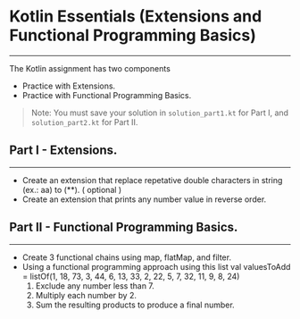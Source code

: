 # Kotlin Essentials (Extensions and Functional Programming Basics)
---
The Kotlin assignment has two components
- Practice with Extensions.
- Practice with Functional Programming Basics.

> Note: You must save your solution in `solution_part1.kt` for Part I, and `solution_part2.kt` for Part II.

## Part I - Extensions.
---
- Create an extension that replace repetative double characters in string (ex.: aa) to (**). ( optional )
- Create an extension that prints any number value in reverse order.

## Part II - Functional Programming Basics.
---
- Create 3 functional chains using map, flatMap, and filter.
- Using a functional programming approach using this list 
  val valuesToAdd = listOf(1, 18, 73, 3, 44, 6, 13, 33, 2, 22, 5, 7, 32, 11, 9, 8, 24)
    1. Exclude any number less than 7.
    2. Multiply each number by 2.
    3. Sum the resulting products to produce a final number.

